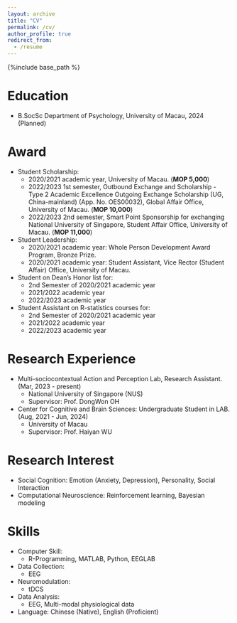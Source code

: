 ```yaml
---
layout: archive
title: "CV"
permalink: /cv/
author_profile: true
redirect_from:
  - /resume
---
```


{%include base_path %}

Education
======
* B.SocSc Department of Psychology, University of Macau, 2024 (Planned)

Award
======
* Student Scholarship:
  * 2020/2021 academic year, University of Macau. (**MOP 5,000**)
  * 2022/2023 1st semester, Outbound Exchange and Scholarship - Type 2 Academic Excellence Outgoing Exchange Scholarship (UG, China-mainland) (App. No. OES00032), Global Affair Office, University of Macau. (**MOP 10,000**)
  * 2022/2023 2nd semester, Smart Point Sponsorship for exchanging National University of Singapore, Student Affair Office, University of Macau. (**MOP 11,000**) 
* Student Leadership:
  * 2020/2021 academic year: Whole Person Development Award Program, Bronze Prize.
  * 2020/2021 academic year: Student Assistant, Vice Rector (Student Affair) Office, University of Macau.
* Student on Dean’s Honor list for:
  * 2nd Semester of 2020/2021 academic year
  * 2021/2022 academic year
  * 2022/2023 academic year
* Student Assistant on R-statistics courses for:
  * 2nd Semester of 2020/2021 academic year
  * 2021/2022 academic year
  * 2022/2023 academic year

Research Experience
======
* Multi-sociocontextual Action and Perception Lab,  Research Assistant. (Mar, 2023 - present)
  * National University of Singapore (NUS)
  * Supervisor: Prof. DongWon OH
* Center for Cognitive and Brain Sciences: Undergraduate Student in LAB. (Aug, 2021 - Jun, 2024)
  * University of Macau
  * Supervisor: Prof. Haiyan WU

Research Interest
======
* Social Cognition: Emotion (Anxiety, Depression), Personality, Social Interaction
* Computational Neuroscience: Reinforcement learning, Bayesian modeling

Skills
======
* Computer Skill:
  * R-Programming, MATLAB, Python, EEGLAB
* Data Collection:
  * EEG
* Neuromodulation: 
  * tDCS
* Data Analysis: 
  * EEG, Multi-modal physiological data
* Language: Chinese (Native), English (Proficient)
